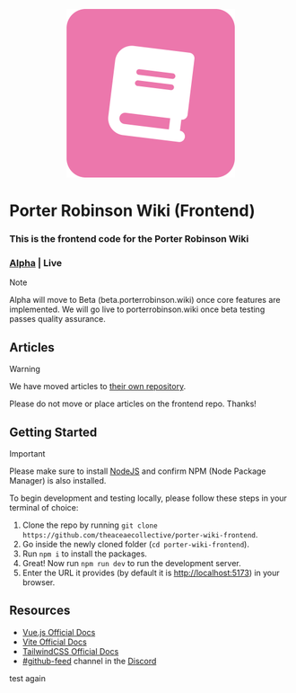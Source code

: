 <p align="center">
  <img width="300" alt="wiki logo" src="https://raw.githubusercontent.com/theaceaecollective/.github/refs/heads/main/wikilogo.png">
</p>

# Porter Robinson Wiki (Frontend)

### This is the frontend code for the Porter Robinson Wiki

### [Alpha](https://alpha.porterrobinson.wiki) | Live

> [!NOTE]
> Alpha will move to Beta (beta.porterrobinson.wiki) once core features are implemented. We will go live to porterrobinson.wiki once beta testing passes quality assurance.

## Articles

> [!WARNING]
> We have moved articles to [their own repository](https://github.com/theaceaecollective/porter-wiki-articles).
>
> Please do not move or place articles on the frontend repo. Thanks!

## Getting Started

> [!IMPORTANT]
> Please make sure to install [NodeJS](https://nodejs.org) and confirm NPM (Node Package Manager) is also installed.

To begin development and testing locally, please follow these steps in your terminal of choice:

1. Clone the repo by running `git clone https://github.com/theaceaecollective/porter-wiki-frontend`.
2. Go inside the newly cloned folder (`cd porter-wiki-frontend`).
3. Run `npm i` to install the packages.
4. Great! Now run `npm run dev` to run the development server.
5. Enter the URL it provides (by default it is <http://localhost:5173>) in your browser.

## Resources

- [Vue.js Official Docs](https://vuejs.org/guide/)
- [Vite Official Docs](https://vitejs.dev/guide/)
- [TailwindCSS Official Docs](https://tailwindcss.com/docs/)
- [#github-feed](https://discord.com/channels/1278698834704338995/1314172164265476167) channel in the [Discord](https://discord.gg/nUeRyRtDYC)

test again
